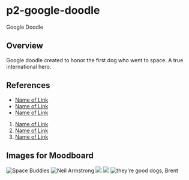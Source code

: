 # p2-google-doodle
Google Doodle

## Overview

Google doodle created to honor the first dog who went to space. A true international hero.

## References

* [Name of Link](http://)
* [Name of Link](http://)
* [Name of Link](http://)

1. [Name of Link](http://)
2. [Name of Link](http://)
3. [Name of Link](http://)

## Images for Moodboard

![Space Buddies](https://upload.wikimedia.org/wikipedia/en/1/18/Space_Buddies.jpg)
![Neil Armstrong](http://www.geeksofdoom.com/GoD/img/2012/08/2012-08-25-neil_armstrong.jpg)
![](https://img.yescdn.ru/2016/01/07/cover/Muppets-From-Space-the-muppets-116872_1024_768.jpg)
![](http://cdn.marketplace.akc.org/media/36151/1458701608_6592_2520.jpg)
![they're good dogs, Brent](https://peopledotcom.files.wordpress.com/2016/08/leland-melvin-800.jpg?w=800)
